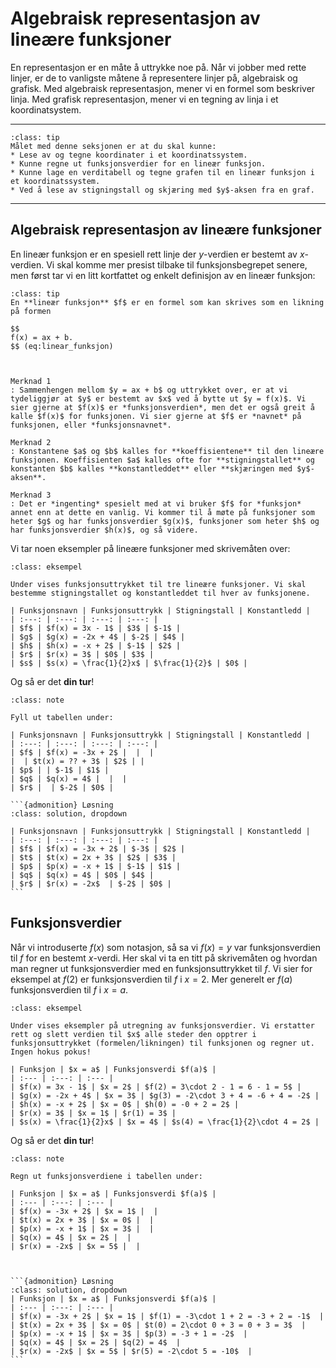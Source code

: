 # Algebraisk representasjon av lineære funksjoner

En representasjon er en måte å uttrykke noe på. Når vi jobber med rette linjer, er de to vanligste måtene å representere linjer på, algebraisk og grafisk. Med algebraisk representasjon, mener vi en formel som beskriver linja. Med grafisk representasjon, mener vi en tegning av linja i et koordinatsystem.

---

```{admonition} Læringsmål: representasjoner av lineære funksjoner
:class: tip
Målet med denne seksjonen er at du skal kunne:
* Lese av og tegne koordinater i et koordinatssystem.
* Kunne regne ut funksjonsverdier for en lineær funksjon.
* Kunne lage en verditabell og tegne grafen til en lineær funksjon i et koordinatssystem.
* Ved å lese av stigningstall og skjæring med $y$-aksen fra en graf.
```
---

## Algebraisk representasjon av lineære funksjoner
En lineær funksjon er en spesiell rett linje der $y$-verdien er bestemt av $x$-verdien. Vi skal komme mer presist tilbake til funksjonsbegrepet senere, men først tar vi en litt kortfattet og enkelt definisjon av en lineær funksjon:

````{admonition} Definisjon: lineær funksjon
:class: tip
En **lineær funksjon** $f$ er en formel som kan skrives som en likning på formen 

$$
f(x) = ax + b.
$$ (eq:linear_funksjon)



Merknad 1
: Sammenhengen mellom $y = ax + b$ og uttrykket over, er at vi tydeliggjør at $y$ er bestemt av $x$ ved å bytte ut $y = f(x)$. Vi sier gjerne at $f(x)$ er *funksjonsverdien*, men det er også greit å kalle $f(x)$ for funksjonen. Vi sier gjerne at $f$ er *navnet* på funksjonen, eller *funksjonsnavnet*.

Merknad 2
: Konstantene $a$ og $b$ kalles for **koeffisientene** til den lineære funksjonen. Koeffisienten $a$ kalles ofte for **stigningstallet** og konstanten $b$ kalles **konstantleddet** eller **skjæringen med $y$-aksen**. 

Merknad 3
: Det er *ingenting* spesielt med at vi bruker $f$ for *funksjon* annet enn at dette en vanlig. Vi kommer til å møte på funksjoner som heter $g$ og har funksjonsverdier $g(x)$, funksjoner som heter $h$ og har funksjonsverdier $h(x)$, og så videre. 
````

Vi tar noen eksempler på lineære funksjoner med skrivemåten over:

```{admonition} Eksempel 1: algebraisk representasjon av lineære funksjoner
:class: eksempel

Under vises funksjonsuttrykket til tre lineære funksjoner. Vi skal bestemme stigningstallet og konstantleddet til hver av funksjonene. 

| Funksjonsnavn | Funksjonsuttrykk | Stigningstall | Konstantledd |
| :---: | :---: | :---: | :---: |
| $f$ | $f(x) = 3x - 1$ | $3$ | $-1$ |
| $g$ | $g(x) = -2x + 4$ | $-2$ | $4$ |
| $h$ | $h(x) = -x + 2$ | $-1$ | $2$ |
| $r$ | $r(x) = 3$ | $0$ | $3$ |
| $s$ | $s(x) = \frac{1}{2}x$ | $\frac{1}{2}$ | $0$ |

```

Og så er det **din tur**!

````{admonition} Underveisoppgave 1: algebraisk representasjon av lineære funksjoner
:class: note

Fyll ut tabellen under: 

| Funksjonsnavn | Funksjonsuttrykk | Stigningstall | Konstantledd |
| :---: | :---: | :---: | :---: |
| $f$ | $f(x) = -3x + 2$ |  |  |
|  | $t(x) = ?? + 3$ | $2$ | |
| $p$ | | $-1$ | $1$ |
| $q$ | $q(x) = 4$ |  |  |
| $r$ |  | $-2$ | $0$ |

```{admonition} Løsning
:class: solution, dropdown

| Funksjonsnavn | Funksjonsuttrykk | Stigningstall | Konstantledd |
| :---: | :---: | :---: | :---: |
| $f$ | $f(x) = -3x + 2$ | $-3$ | $2$ |
| $t$ | $t(x) = 2x + 3$ | $2$ | $3$ |
| $p$ | $p(x) = -x + 1$ | $-1$ | $1$ |
| $q$ | $q(x) = 4$ | $0$ | $4$ |
| $r$ | $r(x) = -2x$  | $-2$ | $0$ |
```
````

## Funksjonsverdier
Når vi introduserte $f(x)$ som notasjon, så sa vi $f(x) = y$ var funksjonsverdien til $f$ for en bestemt $x$-verdi. Her skal vi ta en titt på skrivemåten og hvordan man regner ut funksjonsverdier med en funksjonsuttrykket til $f$. Vi sier for eksempel at $f(2)$ er funksjonsverdien til $f$ i $x = 2$. Mer generelt er $f(a)$ funksjonsverdien til $f$ i $x = a$. 

```{admonition} Eksempel 2: funksjonsverdier
:class: eksempel

Under vises eksempler på utregning av funksjonsverdier. Vi erstatter rett og slett verdien til $x$ alle steder den opptrer i funksjonsuttrykket (formelen/likningen) til funksjonen og regner ut. Ingen hokus pokus! 

| Funksjon | $x = a$ | Funksjonsverdi $f(a)$ |
| :--- | :---: | :--- |
| $f(x) = 3x - 1$ | $x = 2$ | $f(2) = 3\cdot 2 - 1 = 6 - 1 = 5$ |
| $g(x) = -2x + 4$ | $x = 3$ | $g(3) = -2\cdot 3 + 4 = -6 + 4 = -2$ |
| $h(x) = -x + 2$ | $x = 0$ | $h(0) = -0 + 2 = 2$ |
| $r(x) = 3$ | $x = 1$ | $r(1) = 3$ |
| $s(x) = \frac{1}{2}x$ | $x = 4$ | $s(4) = \frac{1}{2}\cdot 4 = 2$ |

```

Og så er det **din tur**!


````{admonition} Underveisoppgave 2: funksjonsverdier
:class: note

Regn ut funksjonsverdiene i tabellen under:

| Funksjon | $x = a$ | Funksjonsverdi $f(a)$ |
| :--- | :---: | :--- |
| $f(x) = -3x + 2$ | $x = 1$ |  |
| $t(x) = 2x + 3$ | $x = 0$ |  |
| $p(x) = -x + 1$ | $x = 3$ |  |
| $q(x) = 4$ | $x = 2$ |  |
| $r(x) = -2x$ | $x = 5$ |  |



```{admonition} Løsning
:class: solution, dropdown
| Funksjon | $x = a$ | Funksjonsverdi $f(a)$ |
| :--- | :---: | :--- |
| $f(x) = -3x + 2$ | $x = 1$ | $f(1) = -3\cdot 1 + 2 = -3 + 2 = -1$  |
| $t(x) = 2x + 3$ | $x = 0$ | $t(0) = 2\cdot 0 + 3 = 0 + 3 = 3$  |
| $p(x) = -x + 1$ | $x = 3$ | $p(3) = -3 + 1 = -2$  |
| $q(x) = 4$ | $x = 2$ | $q(2) = 4$  |
| $r(x) = -2x$ | $x = 5$ | $r(5) = -2\cdot 5 = -10$  |
```
````